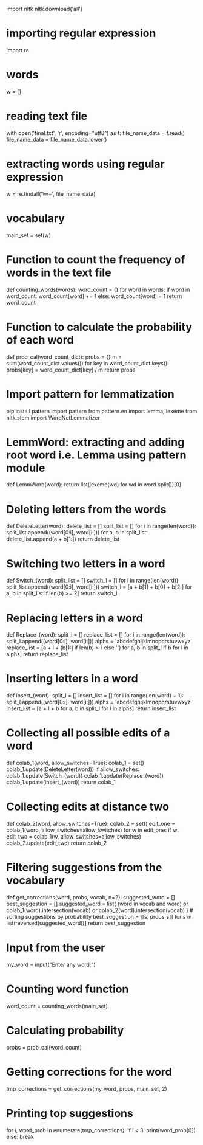 import nltk
nltk.download('all')

# importing regular expression
import re

# words
w = []

# reading text file
with open('final.txt', 'r', encoding="utf8") as f:
    file_name_data = f.read()
file_name_data = file_name_data.lower()

# extracting words using regular expression
w = re.findall('\w+', file_name_data)

# vocabulary
main_set = set(w)

# Function to count the frequency of words in the text file
def counting_words(words):
    word_count = {}
    for word in words:
        if word in word_count:
            word_count[word] += 1
        else:
            word_count[word] = 1
    return word_count

# Function to calculate the probability of each word
def prob_cal(word_count_dict):
    probs = {}
    m = sum(word_count_dict.values())
    for key in word_count_dict.keys():
        probs[key] = word_count_dict[key] / m
    return probs

# Import pattern for lemmatization
pip install pattern
import pattern
from pattern.en import lemma, lexeme
from nltk.stem import WordNetLemmatizer

# LemmWord: extracting and adding root word i.e. Lemma using pattern module
def LemmWord(word):
    return list(lexeme(wd) for wd in word.split())[0]

# Deleting letters from the words
def DeleteLetter(word):
    delete_list = []
    split_list = []
    for i in range(len(word)):
        split_list.append((word[0:i], word[i:]))
    for a, b in split_list:
        delete_list.append(a + b[1:])
    return delete_list

# Switching two letters in a word
def Switch_(word):
    split_list = []
    switch_l = []
    for i in range(len(word)):
        split_list.append((word[0:i], word[i:]))
    switch_l = [a + b[1] + b[0] + b[2:] for a, b in split_list if len(b) >= 2]
    return switch_l

# Replacing letters in a word
def Replace_(word):
    split_l = []
    replace_list = []
    for i in range(len(word)):
        split_l.append((word[0:i], word[i:]))
    alphs = 'abcdefghijklmnopqrstuvwxyz'
    replace_list = [a + l + (b[1:] if len(b) > 1 else '') for a, b in split_l if b for l in alphs]
    return replace_list

# Inserting letters in a word
def insert_(word):
    split_l = []
    insert_list = []
    for i in range(len(word) + 1):
        split_l.append((word[0:i], word[i:]))
    alphs = 'abcdefghijklmnopqrstuvwxyz'
    insert_list = [a + l + b for a, b in split_l for l in alphs]
    return insert_list

# Collecting all possible edits of a word
def colab_1(word, allow_switches=True):
    colab_1 = set()
    colab_1.update(DeleteLetter(word))
    if allow_switches:
        colab_1.update(Switch_(word))
    colab_1.update(Replace_(word))
    colab_1.update(insert_(word))
    return colab_1

# Collecting edits at distance two
def colab_2(word, allow_switches=True):
    colab_2 = set()
    edit_one = colab_1(word, allow_switches=allow_switches)
    for w in edit_one:
        if w:
            edit_two = colab_1(w, allow_switches=allow_switches)
            colab_2.update(edit_two)
    return colab_2

# Filtering suggestions from the vocabulary
def get_corrections(word, probs, vocab, n=2):
    suggested_word = []
    best_suggestion = []
    suggested_word = list(
        (word in vocab and word) or colab_1(word).intersection(vocab)
        or colab_2(word).intersection(vocab)
    )
    # sorting suggestions by probability
    best_suggestion = [[s, probs[s]] for s in list(reversed(suggested_word))]
    return best_suggestion

# Input from the user
my_word = input("Enter any word:")

# Counting word function
word_count = counting_words(main_set)

# Calculating probability
probs = prob_cal(word_count)

# Getting corrections for the word
tmp_corrections = get_corrections(my_word, probs, main_set, 2)

# Printing top suggestions
for i, word_prob in enumerate(tmp_corrections):
    if i < 3:
        print(word_prob[0])
    else:
        break
